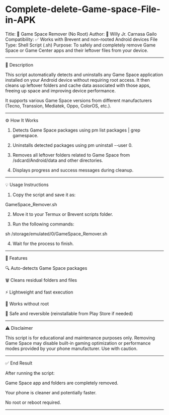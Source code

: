 # Complete-delete-Game-space-File-in-APK

Title: 🚀 Game Space Remover (No Root)
Author: 🧠 Willy Jr. Carnasa Gailo
Compatibility: ✅ Works with Brevent and non-rooted Android devices
File Type: Shell Script (.sh)
Purpose: To safely and completely remove Game Space or Game Center apps and their leftover files from your device.


---

🧩 Description

This script automatically detects and uninstalls any Game Space application installed on your Android device without requiring root access. It then cleans up leftover folders and cache data associated with those apps, freeing up space and improving device performance.

It supports various Game Space versions from different manufacturers (Tecno, Transsion, Mediatek, Oppo, ColorOS, etc.).


---

⚙️ How It Works

1. Detects Game Space packages using pm list packages | grep gamespace.


2. Uninstalls detected packages using pm uninstall --user 0.


3. Removes all leftover folders related to Game Space from /sdcard/Android/data and other directories.


4. Displays progress and success messages during cleanup.




---

💡 Usage Instructions

1. Copy the script and save it as:

GameSpace_Remover.sh


2. Move it to your Termux or Brevent scripts folder.


3. Run the following commands:

sh /storage/emulated/0/GameSpace_Remover.sh


4. Wait for the process to finish.




---

🧹 Features

🔍 Auto-detects Game Space packages

🗑️ Cleans residual folders and files

⚡ Lightweight and fast execution

🔐 Works without root

💯 Safe and reversible (reinstallable from Play Store if needed)



---

⚠️ Disclaimer

This script is for educational and maintenance purposes only.
Removing Game Space may disable built-in gaming optimization or performance modes provided by your phone manufacturer. Use with caution.


---

✅ End Result

After running the script:

Game Space app and folders are completely removed.

Your phone is cleaner and potentially faster.

No root or reboot required.



---
